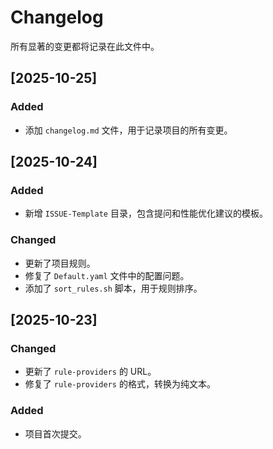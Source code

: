 # Changelog
所有显著的变更都将记录在此文件中。

## [2025-10-25]
### Added
- 添加 `changelog.md` 文件，用于记录项目的所有变更。

## [2025-10-24] 
### Added
- 新增 `ISSUE-Template` 目录，包含提问和性能优化建议的模板。
### Changed
- 更新了项目规则。
- 修复了 `Default.yaml` 文件中的配置问题。
- 添加了 `sort_rules.sh` 脚本，用于规则排序。

## [2025-10-23]
### Changed
- 更新了 `rule-providers` 的 URL。
- 修复了 `rule-providers` 的格式，转换为纯文本。
### Added
- 项目首次提交。
